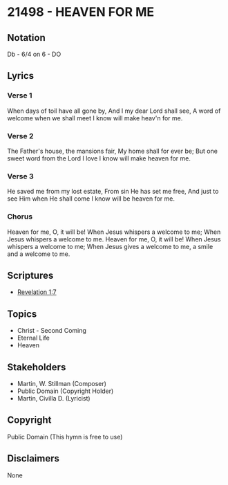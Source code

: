 # 21498 - HEAVEN FOR ME

## Notation

Db - 6/4 on 6 - DO

## Lyrics

### Verse 1

When days of toil have all gone by, And I my dear Lord shall see, A word of welcome when we shall meet I know will make heav'n for me.

### Verse 2

The Father's house, the mansions fair, My home shall for ever be; But one sweet word from the Lord I love I know will make heaven for me.


### Verse 3

He saved me from my lost estate, From sin He has set me free, And just to see Him when He shall come I know will be heaven for me.

### Chorus

Heaven for me, O, it will be! When Jesus whispers a welcome to me; When Jesus whispers a welcome to me. Heaven for me, O, it will be! When Jesus whispers a welcome to me;  When Jesus gives a welcome to me, a smile and a welcome to me.



## Scriptures

- [Revelation 1:7](https://www.biblegateway.com/passage/?search=Revelation%201%3A7)

## Topics

- Christ - Second Coming
- Eternal Life
- Heaven

## Stakeholders

- Martin, W. Stillman  (Composer)
- Public Domain (Copyright Holder)
- Martin, Civilla D. (Lyricist)

## Copyright

Public Domain
(This hymn is free to use)

## Disclaimers

None

